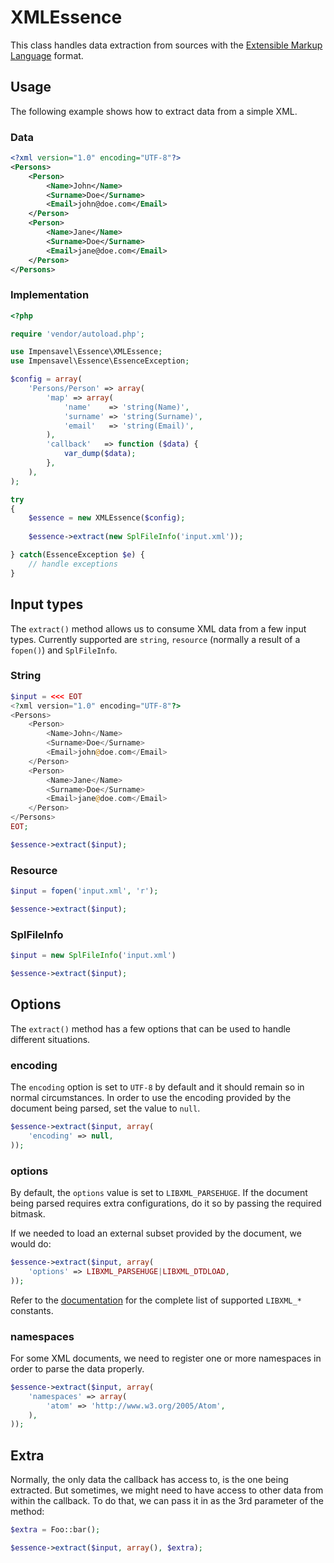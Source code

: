 # XMLEssence
This class handles data extraction from sources with the [Extensible Markup Language](http://en.wikipedia.org/wiki/XML) format.

## Usage
The following example shows how to extract data from a simple XML.

### Data
```xml
<?xml version="1.0" encoding="UTF-8"?>
<Persons>
    <Person>
        <Name>John</Name>
        <Surname>Doe</Surname>
        <Email>john@doe.com</Email>
    </Person>
    <Person>
        <Name>Jane</Name>
        <Surname>Doe</Surname>
        <Email>jane@doe.com</Email>
    </Person>
</Persons>
```

### Implementation
```php
<?php

require 'vendor/autoload.php';

use Impensavel\Essence\XMLEssence;
use Impensavel\Essence\EssenceException;

$config = array(
    'Persons/Person' => array(
        'map' => array(
            'name'    => 'string(Name)',
            'surname' => 'string(Surname)',
            'email'   => 'string(Email)',
        ),
        'callback'   => function ($data) {
            var_dump($data);
        },
    ),
);

try
{
    $essence = new XMLEssence($config);
    
    $essence->extract(new SplFileInfo('input.xml'));

} catch(EssenceException $e) {
    // handle exceptions
}
```

## Input types
The `extract()` method allows us to consume XML data from a few input types.
Currently supported are `string`, `resource` (normally a result of a `fopen()`) and `SplFileInfo`.

### String
```php
$input = <<< EOT
<?xml version="1.0" encoding="UTF-8"?>
<Persons>
    <Person>
        <Name>John</Name>
        <Surname>Doe</Surname>
        <Email>john@doe.com</Email>
    </Person>
    <Person>
        <Name>Jane</Name>
        <Surname>Doe</Surname>
        <Email>jane@doe.com</Email>
    </Person>
</Persons>
EOT;

$essence->extract($input);
```

### Resource
```php
$input = fopen('input.xml', 'r');

$essence->extract($input);
```

### SplFileInfo
```php
$input = new SplFileInfo('input.xml')

$essence->extract($input);
```

## Options
The `extract()` method has a few options that can be used to handle different situations.

### encoding
The `encoding` option is set to `UTF-8` by default and it should remain so in normal circumstances. 
In order to use the encoding provided by the document being parsed, set the value to `null`.

```php
$essence->extract($input, array(
    'encoding' => null,
));
```

### options
By default, the `options` value is set to `LIBXML_PARSEHUGE`. If the document being parsed requires extra configurations, do it so by passing the required bitmask.

If we needed to load an external subset provided by the document, we would do:
```php
$essence->extract($input, array(
    'options' => LIBXML_PARSEHUGE|LIBXML_DTDLOAD,
));
```

Refer to the [documentation](http://php.net/manual/en/libxml.constants.php) for the complete list of supported `LIBXML_*` constants.

### namespaces
For some XML documents, we need to register one or more namespaces in order to parse the data properly.

```php
$essence->extract($input, array(
    'namespaces' => array(
        'atom' => 'http://www.w3.org/2005/Atom',
    ),
));
```

## Extra
Normally, the only data the callback has access to, is the one being extracted. But sometimes, we might need to have access to other data from within the callback. 
To do that, we can pass it in as the 3rd parameter of the method:

```php
$extra = Foo::bar();

$essence->extract($input, array(), $extra);
```
